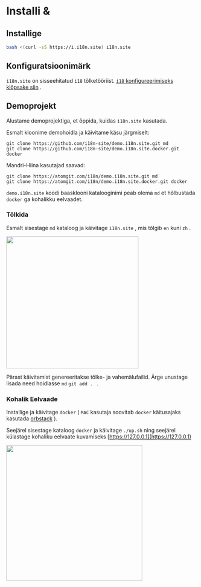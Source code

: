 # Installi &

## Installige

```sh
bash <(curl -sS https://i.i18n.site) i18n.site
```

## Konfiguratsioonimärk

`i18n.site` on sisseehitatud `i18` tõlketööriist. [`i18` konfigureerimiseks klõpsake siin](/i18/use) .

## Demoprojekt

Alustame demoprojektiga, et õppida, kuidas `i18n.site` kasutada.

Esmalt kloonime demohoidla ja käivitame käsu järgmiselt:

```
git clone https://github.com/i18n-site/demo.i18n.site.git md
git clone https://github.com/i18n-site/demo.i18n.site.docker.git docker
```

Mandri-Hiina kasutajad saavad:

```
git clone https://atomgit.com/i18n/demo.i18n.site.git md
git clone https://atomgit.com/i18n/demo.i18n.site.docker.git docker
```

`demo.i18n.site` koodi baasklooni katalooginimi peab olema `md` et hõlbustada `docker` ga kohalikku eelvaadet.

### Tõlkida

Esmalt sisestage `md` kataloog ja käivitage `i18n.site` , mis tõlgib `en` kuni `zh` .

<img src="https://p.3ti.site/1721114619.avif" style="width:350px">

Pärast käivitamist genereeritakse tõlke- ja vahemälufailid. Ärge unustage lisada need hoidlasse `md` `git add . ` .

### Kohalik Eelvaade

Installige ja käivitage `docker` ( `MAC` kasutaja soovitab `docker` käitusajaks kasutada [orbstack](https://orbstack.dev) ).

Seejärel sisestage kataloog `docker` ja käivitage `./up.sh` ning seejärel külastage kohaliku eelvaate kuvamiseks [https://127.0.0.1](https://127.0.0.1)

<img src="//p.3ti.site/1721104238.avif" style="width:360px">